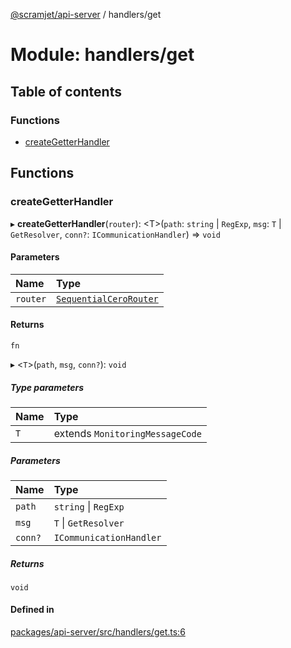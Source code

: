 [@scramjet/api-server](../README.md) / handlers/get

# Module: handlers/get

## Table of contents

### Functions

- [createGetterHandler](handlers_get.md#creategetterhandler)

## Functions

### createGetterHandler

▸ **createGetterHandler**(`router`): <T\>(`path`: `string` \| `RegExp`, `msg`: `T` \| `GetResolver`, `conn?`: `ICommunicationHandler`) => `void`

#### Parameters

| Name | Type |
| :------ | :------ |
| `router` | [`SequentialCeroRouter`](../interfaces/lib_definitions.SequentialCeroRouter.md) |

#### Returns

`fn`

▸ <`T`\>(`path`, `msg`, `conn?`): `void`

##### Type parameters

| Name | Type |
| :------ | :------ |
| `T` | extends `MonitoringMessageCode` |

##### Parameters

| Name | Type |
| :------ | :------ |
| `path` | `string` \| `RegExp` |
| `msg` | `T` \| `GetResolver` |
| `conn?` | `ICommunicationHandler` |

##### Returns

`void`

#### Defined in

[packages/api-server/src/handlers/get.ts:6](https://github.com/scramjet-cloud-platform/scramjet-csi-dev/blob/HEAD/packages/api-server/src/handlers/get.ts#L6)
